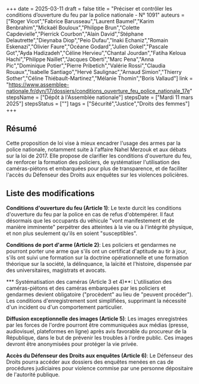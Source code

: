 +++
date = 2025-03-11
draft = false
title = "Préciser et contrôler les conditions d’ouverture du feu par la police nationale - N° 1091"
auteurs = ["Roger Vicot","Fabrice Barusseau","Laurent Baumel","Karim Benbrahim","Mickaël Bouloux","Philippe Brun","Colette Capdevielle","Pierrick Courbon","Alain David","Stéphane Delautrette","Dieynaba Diop","Peio Dufau","Inaki Echaniz","Romain Eskenazi","Olivier Faure","Océane Godard","Julien Gokel","Pascale Got","Ayda Hadizadeh","Céline Hervieu","Chantal Jourdan","Fatiha Keloua Hachi","Philippe Naillet","Jacques Oberti","Marc Pena","Anna Pic","Dominique Potier","Pierre Pribetich","Valérie Rossi","Claudia Rouaux","Isabelle Santiago","Hervé Saulignac","Arnaud Simion","Thierry Sother","Céline Thiébault-Martinez","Mélanie Thomin","Boris Vallaud"]
link = "https://www.assemblee-nationale.fr/dyn/17/dossiers/conditions_ouverture_feu_police_nationale_17e"
stepsName = ["Dépôt à l'Assemblée nationale"]
stepsDate = ["Mardi 11 mars 2025"]
stepsStatus = [""]
tags = ["Sécurité","Justice","Droits des femmes"]
+++

## Résumé

Cette proposition de loi vise à mieux encadrer l'usage des armes par la police nationale, notamment suite à l'affaire Nahel Merzouk et aux débats sur la loi de 2017. Elle propose de clarifier les conditions d'ouverture du feu, de renforcer la formation des policiers, de systématiser l'utilisation des caméras-piétons et embarquées pour plus de transparence, et de faciliter l'accès du Défenseur des Droits aux enquêtes sur les violences policières.

## Liste des modifications

**Conditions d'ouverture du feu (Article 1)**: Le texte durcit les conditions d'ouverture du feu par la police en cas de refus d'obtempérer. Il faut désormais que les occupants du véhicule "vont manifestement et de manière imminente" perpétrer des atteintes à la vie ou à l'intégrité physique, et non plus seulement qu'ils en soient "susceptibles".

**Conditions de port d'arme (Article 2)**: Les policiers et gendarmes ne pourront porter une arme que s'ils ont un certificat d'aptitude au tir à jour, s'ils ont suivi une formation sur la doctrine opérationnelle et une formation théorique sur la société, la délinquance, la laïcité et l'histoire, dispensée par des universitaires, magistrats et avocats.

*** Systématisation des caméras (Article 3 et 4)**: L'utilisation des caméras-piétons et des caméras embarquées par les policiers et gendarmes devient obligatoire ("procèdent" au lieu de "peuvent procéder"). Les conditions d'enregistrement sont simplifiées, supprimant la nécessité d'un incident ou d'un comportement particulier.

**Diffusion exceptionnelle des images (Article 5)**: Les images enregistrées par les forces de l'ordre pourront être communiquées aux médias (presse, audiovisuel, plateformes en ligne) après avis favorable du procureur de la République, dans le but de prévenir les troubles à l'ordre public. Ces images devront être anonymisées pour protéger la vie privée.

**Accès du Défenseur des Droits aux enquêtes (Article 6)**: Le Défenseur des Droits pourra accéder aux dossiers des enquêtes menées en cas de procédures judiciaires pour violence commise par une personne dépositaire de l'autorité publique.
